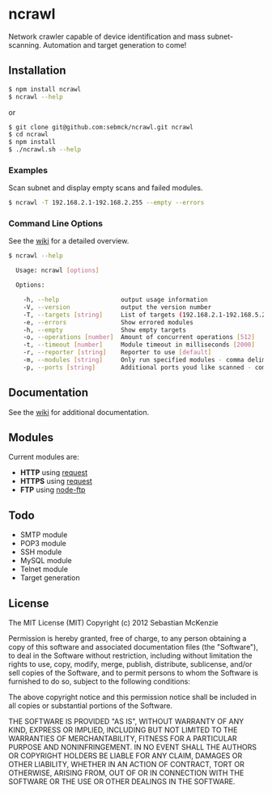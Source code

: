 # ncrawl #

Network crawler capable of device identification and mass subnet-scanning. Automation and target generation to come!

## Installation ##

```bash
$ npm install ncrawl
$ ncrawl --help
```

or

```bash
$ git clone git@github.com:sebmck/ncrawl.git ncrawl
$ cd ncrawl
$ npm install
$ ./ncrawl.sh --help
```

### Examples ###

Scan subnet and display empty scans and failed modules.

```bash
$ ncrawl -T 192.168.2.1-192.168.2.255 --empty --errors
```

### Command Line Options ###

See the [wiki](https://github.com/sebmck/ncrawl/wiki/Options) for a detailed overview.

```bash
$ ncrawl --help

  Usage: ncrawl [options]

  Options:

    -h, --help                 output usage information
    -V, --version              output the version number
    -T, --targets [string]     List of targets (192.168.2.1-192.168.5.255)
    -e, --errors               Show errored modules
    -h, --empty                Show empty targets
    -o, --operations [number]  Amount of concurrent operations [512]
    -t, --timeout [number]     Module timeout in milliseconds [2000]
    -r, --reporter [string]    Reporter to use [default]
    -m, --modules [string]     Only run specified modules - comma delimetered [all]
    -p, --ports [string]       Additional ports youd like scanned - comma delimetered

```

## Documentation ##

See the [wiki](https://github.com/sebmck/ncrawl/wiki/_pages) for additional documentation.

## Modules ##

Current modules are:

* **HTTP** using [request](https://github.com/mikeal/request)
* **HTTPS** using [request](https://github.com/mikeal/request)
* **FTP** using [node-ftp](https://github.com/mscdex/node-ftp)

## Todo ##

* SMTP module
* POP3 module
* SSH module
* MySQL module
* Telnet module
* Target generation

## License ##

The MIT License (MIT)
Copyright (c) 2012 Sebastian McKenzie
 
Permission is hereby granted, free of charge, to any person obtaining a copy of this software and associated documentation files (the "Software"), to deal in the Software without restriction, including without limitation the rights to use, copy, modify, merge, publish, distribute, sublicense, and/or sell copies of the Software, and to permit persons to whom the Software is furnished to do so, subject to the following conditions:
 
The above copyright notice and this permission notice shall be included in all copies or substantial portions of the Software.
 
THE SOFTWARE IS PROVIDED "AS IS", WITHOUT WARRANTY OF ANY KIND, EXPRESS OR IMPLIED, INCLUDING BUT NOT LIMITED TO THE WARRANTIES OF MERCHANTABILITY, FITNESS FOR A PARTICULAR PURPOSE AND NONINFRINGEMENT. IN NO EVENT SHALL THE AUTHORS OR COPYRIGHT HOLDERS BE LIABLE FOR ANY CLAIM, DAMAGES OR OTHER LIABILITY, WHETHER IN AN ACTION OF CONTRACT, TORT OR OTHERWISE, ARISING FROM, OUT OF OR IN CONNECTION WITH THE SOFTWARE OR THE USE OR OTHER DEALINGS IN THE SOFTWARE.